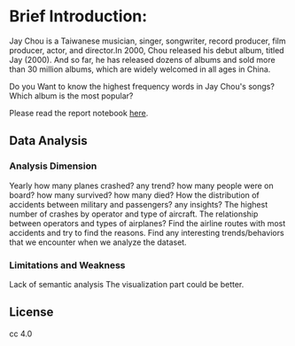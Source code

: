 # Brief Introduction:

Jay Chou is a Taiwanese musician, singer, songwriter, record producer, film producer, actor, and director.In 2000, Chou released his debut album, titled Jay (2000). And so far, he has released dozens of albums and sold more than 30 million albums, which are widely welcomed in all ages in China.

Do you Want to know the highest frequency words in Jay Chou's songs? 
Which album is the most popular?

Please read the report notebook [here](https://nbviewer.jupyter.org/github/CCCCCecilia/python-data-assignments/blob/master/assignment2/A%20Brief%20Report%20About%20Jay%20Chou%27s%20Songs.ipynb).


## Data Analysis

### Analysis Dimension

Yearly how many planes crashed? any trend? how many people were on board? how many survived? how many died?
How the distribution of accidents between military and passengers? any insights?
The highest number of crashes by operator and type of aircraft. The relationship between operators and types of airplanes?
Find the airline routes with most accidents and try to find the reasons.
Find any interesting trends/behaviors that we encounter when we analyze the dataset.

### Limitations and Weakness

Lack of semantic analysis
The visualization part could be better.

## License

cc 4.0

